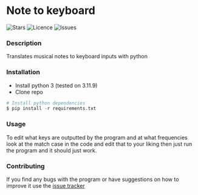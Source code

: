 # Note to keyboard

![Stars](https://img.shields.io/github/stars/grafitely/Note-to-keyboard)
![Licence](https://img.shields.io/github/license/grafitely/Note-to-keyboard)
![Issues](https://img.shields.io/github/issues/grafitely/Note-to-keyboard)

### Description

Translates musical notes to keyboard inputs with python

### Installation

- Install python 3 (tested on 3.11.9)
- Clone repo
```python
# Install python dependencies
$ pip install -r requirements.txt
```

### Usage

To edit what keys are outputted by the program and at what frequencies look at the match case in the code and edit that to your liking
then just run the program and it should just work.

### Contributing

If you find any bugs with the program or have suggestions on how to improve it use the [issue tracker](https://github.com/grafitely/Note-to-keyboard/issues)

